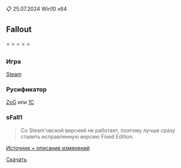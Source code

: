 :clipboard: 25.07.2024 Win10 x64

## Fallout

:star: :star: :star: :star: :star:

### Игра

[Steam](https://store.steampowered.com/app/38400/Fallout_A_Post_Nuclear_Role_Playing_Game/)

### Русификатор

[ZoG](https://www.zoneofgames.ru/games/fallout_a_post_nuclear_role_playing_game/files/6750.html) или 
[1C](https://drive.google.com/file/d/1pUDaVd-3Zbo-JHCFNq7iA4bbDoFAE7aD/view)

### sFall1

> Со Steam'овской версией не работает, поэтому лучше сразу ставить исправленную версию Fixed Edition.

[Источник + описание изменений](http://fforum.kochegarov.com/index.php?showtopic=29288)

[Скачать](https://github.com/Unicornum/Db.Games/releases/download/Fallout/sfall1.7z)
